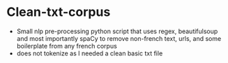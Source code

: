 # Clean-txt-corpus

- Small nlp pre-processing python script that uses regex, beautifulsoup and most importantly spaCy to remove non-french text, urls, and some boilerplate from any french corpus
- does not tokenize as I needed a clean basic txt file
